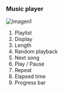 ### Music player

![Imagen1](http://static.energysistem.com/images/manuals/42499/56dd9e99bc562.jpg)

1. Playlist
2. Display
3. Length
4. Random playback
6. Next song
7. Play / Pause
9. Repeat
10. Elapsed time
11. Progress bar
